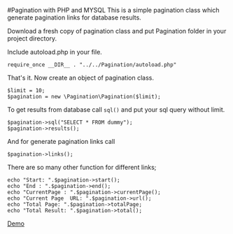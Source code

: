#Pagination with PHP and MYSQL
This is a simple pagination class which generate pagination links for database results.

Download a fresh copy of pagination class and put Pagination folder in your project directory.

Include autoload.php in your file.

    require_once __DIR__ . "../../Pagination/autoload.php"
That's it. Now create an object of pagination class.

    $limit = 10;
    $pagination = new \Pagination\Pagination($limit);
To get results from database call `sql()` and put your sql query without limit.

    $pagination->sql("SELECT * FROM dummy");
    $pagination->results();
And for generate pagination links call 

    $pagination->links();
There are so many other function for different links;

    echo "Start: ".$pagination->start();
    echo "End : ".$pagination->end();
    echo "CurrentPage : ".$pagination->currentPage();
    echo "Current Page  URL: ".$pagination->url();
    echo "Total Page: ".$pagination->totalPage;
    echo "Total Result: ".$pagination->total();


[Demo](http://minmarks.com/demo/pagination-with-php-and-mysql/)